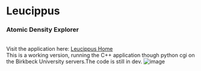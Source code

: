 # Leucippus
### Atomic Density Explorer
<br/>Visit the application here: <a href='https://student.cryst.bbk.ac.uk/~ab002/Leucippus.html' title='Home' target='_self'>Leucippus Home</a>
<br/>This is a working version, running the C++ application though python cgi on the Birkbeck University servers.The code is still in dev.
![image](https://user-images.githubusercontent.com/4478957/134779935-fc3af39d-3b63-4d56-924c-66ef2b55a48b.png)


